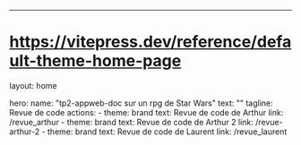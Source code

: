 ---
# https://vitepress.dev/reference/default-theme-home-page
layout: home

hero:
  name: "tp2-appweb-doc sur un rpg de Star Wars"
  text: ""
  tagline: Revue de code 
  actions:
    - theme: brand
      text: Revue de code de Arthur
      link: /revue_arthur
    - theme: brand
      text: Revue de code de Arthur 2
      link: /revue-arthur-2
    - theme: brand
      text: Revue de code de Laurent
      link: /revue_laurent


